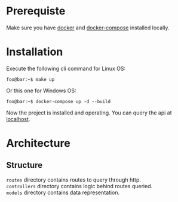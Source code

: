 # Prerequiste

Make sure you have [docker](https://docs.docker.com/get-docker/) and [docker-compose](https://docs.docker.com/compose/install/) installed locally.

# Installation

Execute the following cli command for Linux OS:
```console
foo@bar:~$ make up
```

Or this one for Windows OS:
```console
foo@bar:~$ docker-compose up -d --build
```

Now the project is installed and operating. You can query the api at [localhost](http://localhost:3000).

# Architecture

## Structure

`routes` directory contains routes to query through http.  
`controllers` directory contains logic behind routes queried.  
`models` directory contains data representation.  

